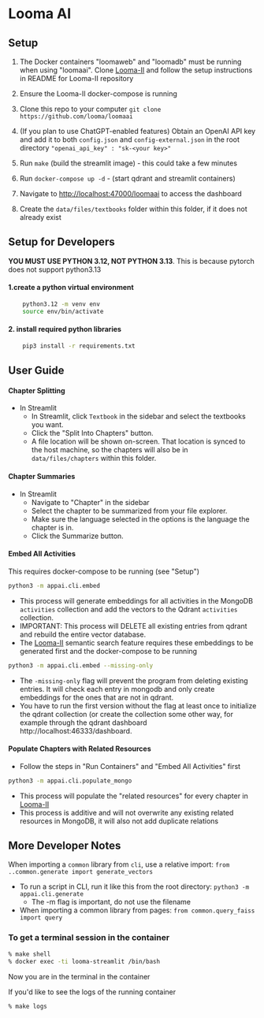 # Looma AI

## Setup

1. The Docker containers "loomaweb" and "loomadb" must be running when using "loomaai". Clone [Looma-II](https://github.com/looma/Looma-II) and follow the setup instructions in README for Looma-II repository
2. Ensure the Looma-II docker-compose is running
3. Clone this repo to your computer `git clone https://github.com/looma/loomaai`
4. (If you plan to use ChatGPT-enabled features) Obtain an OpenAI API key and add it to both `config.json` and `config-external.json` in the root directory
   `"openai_api_key" : "sk-<your key>"`

5. Run `make` (build the streamlit image) - this could take a few minutes 
6. Run `docker-compose up -d` - (start qdrant and streamlit containers)
7. Navigate to [http://localhost:47000/loomaai](http://localhost:47000/loomaai) to access the dashboard
8. Create the `data/files/textbooks` folder within this folder, if it does not already exist

## Setup for Developers
**YOU MUST USE PYTHON 3.12, NOT PYTHON 3.13**.
This is because pytorch does not support python3.13

#### 1.create a python virtual environment

```bash
	python3.12 -m venv env
	source env/bin/activate
```

#### 2. install required python libraries

```bash
	pip3 install -r requirements.txt
```

## User Guide

#### Chapter Splitting

* In Streamlit
  * In Streamlit, click `Textbook` in the sidebar and select the textbooks you want.
  * Click the "Split Into Chapters" button. 
  * A file location will be shown on-screen. That location is synced to the host machine, so the chapters will also be in `data/files/chapters` within this folder.

#### Chapter Summaries

* In Streamlit
  * Navigate to "Chapter" in the sidebar
  * Select the chapter to be summarized from your file explorer.
  * Make sure the language selected in the options is the language the chapter is in.
  * Click the Summarize button.

#### Embed All Activities

This requires  docker-compose to be running (see "Setup")

```bash
python3 -m appai.cli.embed
```
* This process will generate embeddings for all activities in the MongoDB `activities` collection and add the vectors to the Qdrant `activities` collection.
* IMPORTANT: This process will DELETE all existing entries from qdrant and rebuild the entire vector database.
* The [Looma-II](https://github.com/looma/Looma-II) semantic search feature requires these embeddings to be generated first and the docker-compose to be running

```bash
python3 -m appai.cli.embed --missing-only
```
* The `-missing-only` flag will prevent the program from deleting existing entries. It will check each entry in mongodb and only create embeddings for the ones that are not in qdrant. 
* You have to run the first version without the flag at least once to initialize the qdrant collection (or create the collection some other way, for example through the qdrant dashboard http://localhost:46333/dashboard. 


#### Populate Chapters with Related Resources

* Follow the steps in "Run Containers" and "Embed All Activities" first

```bash
python3 -m appai.cli.populate_mongo
```
* This process will populate the "related resources" for every chapter in [Looma-II](https://github.com/looma/Looma-II)
* This process is additive and will not overwrite any existing related resources in MongoDB, it will also not add duplicate relations


## More Developer Notes

When importing a `common` library from `cli`, use a relative import: `from ..common.generate import generate_vectors`
* To run a script in CLI, run it like this from the root directory: `python3 -m appai.cli.generate`
  * The -m flag is important, do not use the filename
* When importing a common library from pages: `from common.query_faiss import query`

### To get a terminal session in the container
```bash
% make shell
% docker exec -ti looma-streamlit /bin/bash
```
Now you are in the terminal in the container

If you'd like to see the logs of the running container
```bash
% make logs
```
